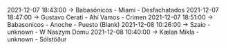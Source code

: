 2021-12-07 18:43:00 -> Babasónicos - Miami - Desfachatados
2021-12-07 18:47:00 -> Gustavo Cerati - Ahí Vamos - Crimen
2021-12-07 18:51:00 -> Babasonicos - Anoche - Puesto (Blank)
2021-12-08 10:26:00 -> Szaio - unknown - W Naszym Domu
2021-12-08 10:40:00 -> Kælan Mikla - unknown - Sólstöður
